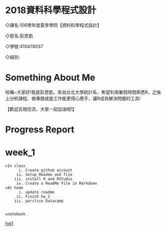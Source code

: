 # 2018資料科學程式設計

◇課名:106學年度夏季學院【資料科學程式設計】

◇姓名:彭思凱

◇學號:410478037

◇組別:

# Something About Me
哈囉~大家好!我是彭思凱，來自台北大學統計系，希望利用暑假時間熟悉R，之後上分析課程、做專題或是工作能更得心應手，讓R成為解決問題的工具!

【歡迎互相交流，大家一起加油吧!】

# Progress Report

# week_1

	◇In class
		  i. Create github account
		 ii. Setup Readme and file
		iii. install R and RStudio
		 iv. Create a ReadMe File in Markdown 
	◇At home
		  i. update readme
		 ii. Finish hw_1
		iii. parctice Datacamp


	◇notebook
[hw1](https://ashley3477.github.io/R_2018Summer/R_2018Summer/Week_1/hw1.html)